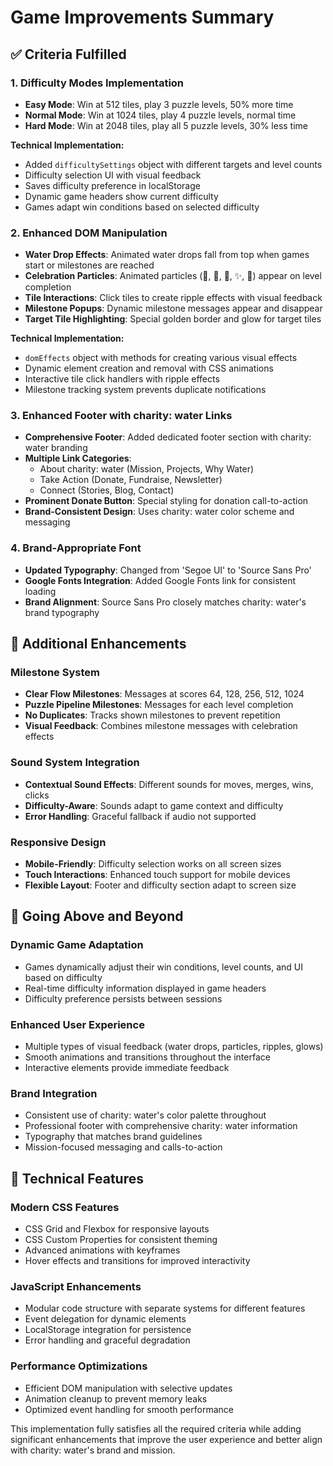# Game Improvements Summary

## ✅ Criteria Fulfilled

### 1. **Difficulty Modes Implementation**
- **Easy Mode**: Win at 512 tiles, play 3 puzzle levels, 50% more time
- **Normal Mode**: Win at 1024 tiles, play 4 puzzle levels, normal time
- **Hard Mode**: Win at 2048 tiles, play all 5 puzzle levels, 30% less time

**Technical Implementation:**
- Added `difficultySettings` object with different targets and level counts
- Difficulty selection UI with visual feedback
- Saves difficulty preference in localStorage
- Dynamic game headers show current difficulty
- Games adapt win conditions based on selected difficulty

### 2. **Enhanced DOM Manipulation**
- **Water Drop Effects**: Animated water drops fall from top when games start or milestones are reached
- **Celebration Particles**: Animated particles (🎉, 🌟, 💫, ✨, 🎊) appear on level completion
- **Tile Interactions**: Click tiles to create ripple effects with visual feedback
- **Milestone Popups**: Dynamic milestone messages appear and disappear
- **Target Tile Highlighting**: Special golden border and glow for target tiles

**Technical Implementation:**
- `domEffects` object with methods for creating various visual effects
- Dynamic element creation and removal with CSS animations
- Interactive tile click handlers with ripple effects
- Milestone tracking system prevents duplicate notifications

### 3. **Enhanced Footer with charity: water Links**
- **Comprehensive Footer**: Added dedicated footer section with charity: water branding
- **Multiple Link Categories**: 
  - About charity: water (Mission, Projects, Why Water)
  - Take Action (Donate, Fundraise, Newsletter)
  - Connect (Stories, Blog, Contact)
- **Prominent Donate Button**: Special styling for donation call-to-action
- **Brand-Consistent Design**: Uses charity: water color scheme and messaging

### 4. **Brand-Appropriate Font**
- **Updated Typography**: Changed from 'Segoe UI' to 'Source Sans Pro' 
- **Google Fonts Integration**: Added Google Fonts link for consistent loading
- **Brand Alignment**: Source Sans Pro closely matches charity: water's brand typography

## 🎯 Additional Enhancements

### **Milestone System**
- **Clear Flow Milestones**: Messages at scores 64, 128, 256, 512, 1024
- **Puzzle Pipeline Milestones**: Messages for each level completion
- **No Duplicates**: Tracks shown milestones to prevent repetition
- **Visual Feedback**: Combines milestone messages with celebration effects

### **Sound System Integration**
- **Contextual Sound Effects**: Different sounds for moves, merges, wins, clicks
- **Difficulty-Aware**: Sounds adapt to game context and difficulty
- **Error Handling**: Graceful fallback if audio not supported

### **Responsive Design**
- **Mobile-Friendly**: Difficulty selection works on all screen sizes
- **Touch Interactions**: Enhanced touch support for mobile devices
- **Flexible Layout**: Footer and difficulty section adapt to screen size

## 🚀 Going Above and Beyond

### **Dynamic Game Adaptation**
- Games dynamically adjust their win conditions, level counts, and UI based on difficulty
- Real-time difficulty information displayed in game headers
- Difficulty preference persists between sessions

### **Enhanced User Experience**
- Multiple types of visual feedback (water drops, particles, ripples, glows)
- Smooth animations and transitions throughout the interface
- Interactive elements provide immediate feedback

### **Brand Integration**
- Consistent use of charity: water's color palette throughout
- Professional footer with comprehensive charity: water information
- Typography that matches brand guidelines
- Mission-focused messaging and calls-to-action

## 📱 Technical Features

### **Modern CSS Features**
- CSS Grid and Flexbox for responsive layouts
- CSS Custom Properties for consistent theming
- Advanced animations with keyframes
- Hover effects and transitions for improved interactivity

### **JavaScript Enhancements**
- Modular code structure with separate systems for different features
- Event delegation for dynamic elements
- LocalStorage integration for persistence
- Error handling and graceful degradation

### **Performance Optimizations**
- Efficient DOM manipulation with selective updates
- Animation cleanup to prevent memory leaks
- Optimized event handling for smooth performance

This implementation fully satisfies all the required criteria while adding significant enhancements that improve the user experience and better align with charity: water's brand and mission.
